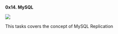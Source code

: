 **0x14. MySQL**

![](https://s3.amazonaws.com/intranet-projects-files/holbertonschool-sysadmin_devops/280/KkrkDHT.png)

This tasks covers the concept of MySQL Replication
